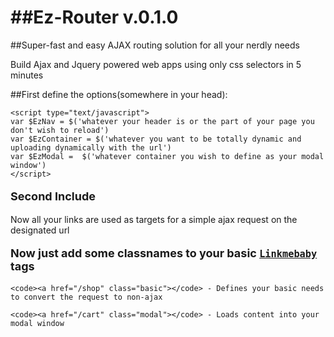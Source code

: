 ##Ez-Router v.0.1.0
=========

##Super-fast and easy AJAX routing solution for all your nerdly needs

Build Ajax and Jquery powered web apps using only css selectors in 5 minutes

##First define the options(somewhere in your head):

	<script type="text/javascript">
	var $EzNav = $('whatever your header is or the part of your page you don't wish to reload')
	var $EzContainer = $('whatever you want to be totally dynamic and uploading dynamically with the url')
	var $EzModal =  $('whatever container you wish to define as your modal window')
	</script>

<p style="font-size:18px; font-weight:bold">Second Include <code><script type="text/javascript" src="ez-router.js"></script></code></p style="font-size:18px; font-weight:bold">
	Now all your links are used as targets for a simple ajax request on the designated url

<p style="font-size:18px; font-weight:bold">Now just add some classnames to your basic <code><a href="/dirtyvideo">Linkmebaby</a></code> tags</p style="font-size:18px; font-weight:bold">

	<code><a href="/shop" class="basic"></code> - Defines your basic needs to convert the request to non-ajax

	<code><a href="/cart" class="modal"></code> - Loads content into your modal window
	

